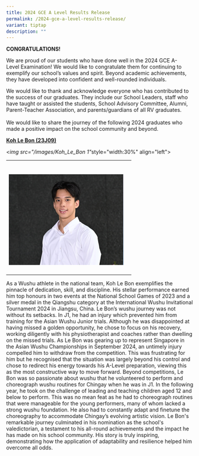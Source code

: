 ```yaml
---
title: 2024 GCE A Level Results Release
permalink: /2024-gce-a-level-results-release/
variant: tiptap
description: ""
---
```

<p><strong>CONGRATULATIONS!</strong>
</p>
<p>We are proud of our&nbsp;students who have done well in the 2024 GCE&nbsp;A-Level&nbsp;Examination!
We would like to congratulate them for continuing to exemplify our school’s
values and spirit.&nbsp;Beyond academic achievements, they have developed
into confident and well-rounded individuals.</p>
<p>We would like to thank and acknowledge everyone who has contributed to
the success of our graduates. They include our School Leaders, staff who
have taught or assisted the students, School Advisory Committee, Alumni,
Parent-Teacher Association, and parents/guardians of all RV graduates.
<br>
<br>We would like to share the journey of the following 2024 graduates who
made&nbsp;a&nbsp;positive impact on the school community and beyond.</p>
<p></p>
<p><strong><u>Koh Le Bon (23J09)</u></strong>
</p>
<p><em>&lt;img src="/images/Koh_Le_Bon 1"</em>style="width:30%" align="left"&gt;</p>
<table style="minWidth: 50px">
<colgroup>
<col>
<col>
</colgroup>
<tbody>
<tr>
<th rowspan="1" colspan="1">
<p></p>
</th>
<th rowspan="1" colspan="1">
<p></p>
</th>
</tr>
<tr>
<td rowspan="1" colspan="1">
<p></p>
<div class="isomer-image-wrapper">
<img style="width: 100%" height="auto" width="100%" alt="" src="/images/2024 GCE A Level /Koh_Le_Bon_1.png">
</div>
</td>
<td rowspan="1" colspan="1">
<p></p>
</td>
</tr>
<tr>
<td rowspan="1" colspan="1">
<p></p>
</td>
<td rowspan="1" colspan="1">
<p></p>
</td>
</tr>
</tbody>
</table>
<p>As a Wushu athlete in the national team, Koh Le Bon exemplifies the pinnacle
of dedication, skill, and discipline. His stellar performance earned him
top honours in two events at the National School Games of 2023 and a silver
medal in the Qiangshu category at the International Wushu Invitational
Tournament 2024 in Jiangsu, China. Le Bon’s wushu journey was not without
its setbacks. In J1, he had an injury which prevented him from training
for the Asian Wushu Junior trials. Although he was disappointed at having
missed a golden opportunity, he chose to focus on his recovery, working
diligently with his physiotherapist and coaches rather than dwelling on
the missed trials. As Le Bon was gearing up to represent Singapore in the
Asian Wushu Championships in September 2024, an untimely injury compelled
him to withdraw from the competition. This was frustrating for him but
he recognised that the situation was largely beyond his control and chose
to redirect his energy towards his A-Level preparation, viewing this as
the most constructive way to move forward. Beyond competitions, Le Bon
was so passionate about wushu that he volunteered to perform and choreograph
wushu routines for Chingay when he was in J1. In the following year, he
took on the challenge of leading and teaching children aged 12 and below
to perform. This was no mean feat as he had to choreograph routines that
were manageable for the young performers, many of whom lacked a strong
wushu foundation. He also had to constantly adapt and finetune the choreography
to accommodate Chingay’s evolving artistic vision. Le Bon's remarkable
journey culminated in his nomination as the school's valedictorian, a testament
to his all-round achievements and the impact he has made on his school
community. His story is truly inspiring, demonstrating how the application
of adaptability and resilience helped him overcome all odds.</p>
<p>&nbsp;</p>
